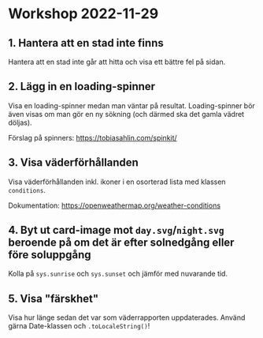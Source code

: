 # Workshop 2022-11-29

## 1. Hantera att en stad inte finns

Hantera att en stad inte går att hitta och visa ett bättre fel på sidan.

## 2. Lägg in en loading-spinner

Visa en loading-spinner medan man väntar på resultat. Loading-spinner bör även visas om man gör en ny sökning (och därmed ska det gamla vädret döljas).

Förslag på spinners: <https://tobiasahlin.com/spinkit/>

## 3. Visa väderförhållanden

Visa väderförhållanden inkl. ikoner i en osorterad lista med klassen `conditions`.

Dokumentation: <https://openweathermap.org/weather-conditions>

## 4. Byt ut card-image mot `day.svg`/`night.svg` beroende på om det är efter solnedgång eller före soluppgång

Kolla på `sys.sunrise` och `sys.sunset` och jämför med nuvarande tid.

## 5. Visa "färskhet"

Visa hur länge sedan det var som väderrapporten uppdaterades. Använd gärna Date-klassen och `.toLocaleString()`!